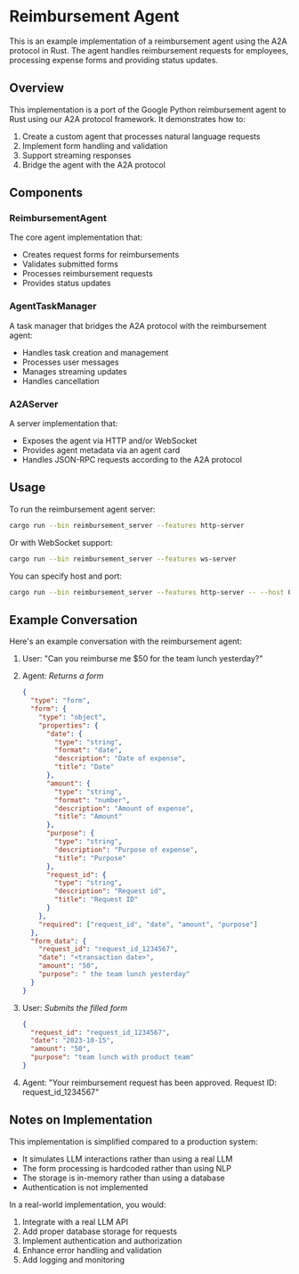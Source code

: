 # Reimbursement Agent

This is an example implementation of a reimbursement agent using the A2A protocol in Rust. The agent handles reimbursement requests for employees, processing expense forms and providing status updates.

## Overview

This implementation is a port of the Google Python reimbursement agent to Rust using our A2A protocol framework. It demonstrates how to:

1. Create a custom agent that processes natural language requests
2. Implement form handling and validation
3. Support streaming responses
4. Bridge the agent with the A2A protocol

## Components

### ReimbursementAgent

The core agent implementation that:

- Creates request forms for reimbursements
- Validates submitted forms
- Processes reimbursement requests
- Provides status updates

### AgentTaskManager

A task manager that bridges the A2A protocol with the reimbursement agent:

- Handles task creation and management
- Processes user messages
- Manages streaming updates
- Handles cancellation

### A2AServer

A server implementation that:

- Exposes the agent via HTTP and/or WebSocket
- Provides agent metadata via an agent card
- Handles JSON-RPC requests according to the A2A protocol

## Usage

To run the reimbursement agent server:

```bash
cargo run --bin reimbursement_server --features http-server
```

Or with WebSocket support:

```bash
cargo run --bin reimbursement_server --features ws-server
```

You can specify host and port:

```bash
cargo run --bin reimbursement_server --features http-server -- --host 0.0.0.0 --port 8080
```

## Example Conversation

Here's an example conversation with the reimbursement agent:

1. User: "Can you reimburse me $50 for the team lunch yesterday?"

2. Agent: *Returns a form*
   ```json
   {
     "type": "form",
     "form": {
       "type": "object",
       "properties": {
         "date": {
           "type": "string",
           "format": "date",
           "description": "Date of expense",
           "title": "Date"
         },
         "amount": {
           "type": "string",
           "format": "number",
           "description": "Amount of expense",
           "title": "Amount"
         },
         "purpose": {
           "type": "string",
           "description": "Purpose of expense",
           "title": "Purpose"
         },
         "request_id": {
           "type": "string",
           "description": "Request id",
           "title": "Request ID"
         }
       },
       "required": ["request_id", "date", "amount", "purpose"]
     },
     "form_data": {
       "request_id": "request_id_1234567",
       "date": "<transaction date>",
       "amount": "50",
       "purpose": " the team lunch yesterday"
     }
   }
   ```

3. User: *Submits the filled form*
   ```json
   {
     "request_id": "request_id_1234567",
     "date": "2023-10-15",
     "amount": "50",
     "purpose": "team lunch with product team"
   }
   ```

4. Agent: "Your reimbursement request has been approved. Request ID: request_id_1234567"

## Notes on Implementation

This implementation is simplified compared to a production system:
- It simulates LLM interactions rather than using a real LLM
- The form processing is hardcoded rather than using NLP
- The storage is in-memory rather than using a database
- Authentication is not implemented

In a real-world implementation, you would:
1. Integrate with a real LLM API
2. Add proper database storage for requests
3. Implement authentication and authorization
4. Enhance error handling and validation
5. Add logging and monitoring